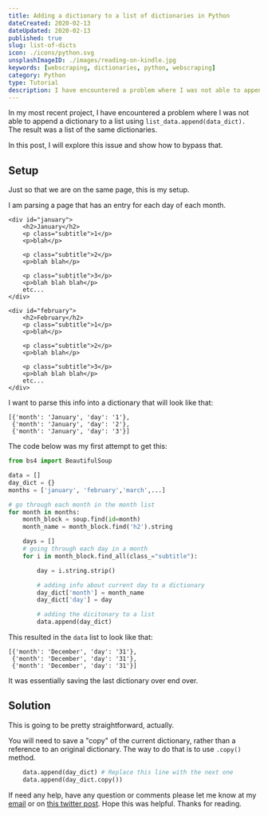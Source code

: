 ```yaml
---
title: Adding a dictionary to a list of dictionaries in Python
dateCreated: 2020-02-13
dateUpdated: 2020-02-13
published: true
slug: list-of-dicts
icon: ./icons/python.svg
unsplashImageID: ./images/reading-on-kindle.jpg
keywords: [webscraping, dictionaries, python, webscraping]
category: Python
type: Tutorial
description: I have encountered a problem where I was not able to append a dictionary to a list. In this post, I will explore this issue and show how to bypass that.
---
```


In my most recent project, I have encountered a problem where I was not able to append a dictionary to a list using `list_data.append(data_dict).` The result was a list of the same dictionaries.

In this post, I will explore this issue and show how to bypass that.

## Setup

Just so that we are on the same page, this is my setup.

I am parsing a page that has an entry for each day of each month.

```
<div id="january">
    <h2>January</h2>
    <p class="subtitle">1</p>
    <p>blah</p>

    <p class="subtitle">2</p>
    <p>blah blah</p>

    <p class="subtitle">3</p>
    <p>blah blah blah</p>
    etc...
</div>

<div id="february">
    <h2>February</h2>
    <p class="subtitle">1</p>
    <p>blah</p>

    <p class="subtitle">2</p>
    <p>blah blah</p>

    <p class="subtitle">3</p>
    <p>blah blah blah</p>
    etc...
</div>

```

I want to parse this info into a dictionary that will look like that:

```
[{'month': 'January', 'day': '1'},
 {'month': 'January', 'day': '2'},
 {'month': 'January', 'day': '3'}]
```

The code below was my first attempt to get this:

```python
from bs4 import BeautifulSoup

data = []
day_dict = {}
months = ['january', 'february','march',...]

# go through each month in the month list
for month in months:
    month_block = soup.find(id=month)
    month_name = month_block.find('h2').string

    days = []
    # going through each day in a month
    for i in month_block.find_all(class_="subtitle"):

        day = i.string.strip()

        # adding info about current day to a dictionary
        day_dict['month'] = month_name
        day_dict['day'] = day

        # adding the dicitonary to a list
        data.append(day_dict)
```

This resulted in the `data` list to look like that:
```
[{'month': 'December', 'day': '31'},
 {'month': 'December', 'day': '31'},
 {'month': 'December', 'day': '31'}]
```

It was essentially saving the last dictionary over end over.


## Solution

This is going to be pretty straightforward, actually.

You will need to save a "copy" of the current dictionary, rather than a reference to an original dictionary. The way to do that is to use `.copy()` method.

```python
    data.append(day_dict) # Replace this line with the next one
    data.append(day_dict.copy())
```

If need any help, have any question or comments please let me know at my [email](mailto:me@rasulkireev.com) or on [this twitter post](https://twitter.com/rasulkireev/status/1228083171092238337). Hope this was helpful. Thanks for reading.
